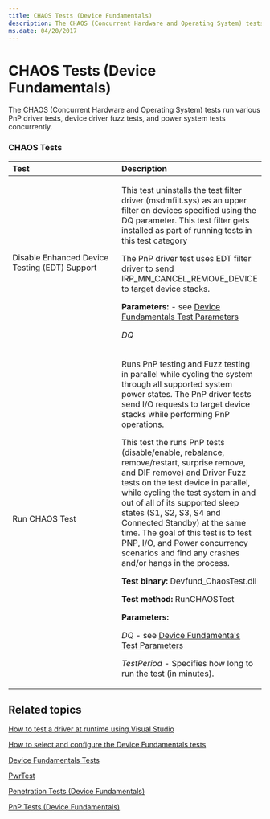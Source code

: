 ```yaml
---
title: CHAOS Tests (Device Fundamentals)
description: The CHAOS (Concurrent Hardware and Operating System) tests run various PnP driver tests, device driver fuzz tests, and power system tests concurrently.
ms.date: 04/20/2017
---
```


# CHAOS Tests (Device Fundamentals)


The CHAOS (Concurrent Hardware and Operating System) tests run various PnP driver tests, device driver fuzz tests, and power system tests concurrently.

### <span id="coverage_tests"></span><span id="COVERAGE_TESTS"></span>CHAOS Tests

<table>
<colgroup>
<col width="50%" />
<col width="50%" />
</colgroup>
<thead>
<tr class="header">
<th align="left">Test</th>
<th align="left">Description</th>
</tr>
</thead>
<tbody>
<tr class="odd">
<td align="left"><p><span id="Disable_Enhanced_Device_Testing__EDT__Support_"></span><span id="disable_enhanced_device_testing__edt__support_"></span><span id="DISABLE_ENHANCED_DEVICE_TESTING__EDT__SUPPORT_"></span>Disable Enhanced Device Testing (EDT) Support</p></td>
<td align="left"><p>This test uninstalls the test filter driver (msdmfilt.sys) as an upper filter on devices specified using the DQ parameter. This test filter gets installed as part of running tests in this test category</p>
<p>The PnP driver test uses EDT filter driver to send IRP_MN_CANCEL_REMOVE_DEVICE to target device stacks.</p>
<p><strong>Parameters:</strong> - see <a href="/windows-hardware/drivers" data-raw-source="[How to select and configure the Device Fundamentals tests](../develop/how-to-select-and-configure-the-device-fundamental-tests.md)">Device Fundamentals Test Parameters</a></p>
<p><em>DQ</em></p></td>
</tr>
<tr class="even">
<td align="left"><p><span id="Run_CHAOS_Test"></span><span id="run_chaos_test"></span><span id="RUN_CHAOS_TEST"></span>Run CHAOS Test</p></td>
<td align="left"><p>Runs PnP testing and Fuzz testing in parallel while cycling the system through all supported system power states. The PnP driver tests send I/O requests to target device stacks while performing PnP operations.</p>
<p>This test the runs PnP tests (disable/enable, rebalance, remove/restart, surprise remove, and DIF remove) and Driver Fuzz tests on the test device in parallel, while cycling the test system in and out of all of its supported sleep states (S1, S2, S3, S4 and Connected Standby) at the same time. The goal of this test is to test PNP, I/O, and Power concurrency scenarios and find any crashes and/or hangs in the process.</p>
<p><strong>Test binary:</strong> Devfund_ChaosTest.dll</p>
<p><strong>Test method:</strong> RunCHAOSTest</p>
<p><strong>Parameters:</strong></p>
<p><em>DQ</em> - see <a href="/windows-hardware/drivers" data-raw-source="[How to select and configure the Device Fundamentals tests](../develop/how-to-select-and-configure-the-device-fundamental-tests.md)">Device Fundamentals Test Parameters</a></p>
<p><em>TestPeriod</em> - Specifies how long to run the test (in minutes).</p></td>
</tr>
</tbody>
</table>

 

## <span id="related_topics"></span>Related topics


[How to test a driver at runtime using Visual Studio](../develop/testing-a-driver-at-runtime.md)

[How to select and configure the Device Fundamentals tests](../develop/how-to-select-and-configure-the-device-fundamental-tests.md)

[Device Fundamentals Tests](device-fundamentals-tests.md)

[PwrTest](pwrtest.md)

[Penetration Tests (Device Fundamentals)](penetration-tests--device-fundamentals-.md)

[PnP Tests (Device Fundamentals)](pnp-tests--device-fundamentals-.md)

